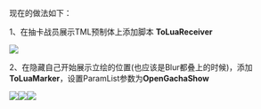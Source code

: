现在的做法如下：

1、在抽卡战员展示TML预制体上添加脚本 **ToLuaReceiver**

![](https://cdn.nlark.com/yuque/0/2024/png/22817384/1713942506296-3213266e-b09b-4a73-a452-baa0c0b37e5b.png)

2、在隐藏自己开始展示立绘的位置(也应该是Blur都叠上的时候)，添加**ToLuaMarker**，设置ParamList参数为**OpenGachaShow**

![](https://cdn.nlark.com/yuque/0/2024/png/22817384/1713942506809-ec005a3d-6975-4a17-b2f9-0f8312a991bb.png)![](https://cdn.nlark.com/yuque/0/2024/png/22817384/1713942507170-d5998052-e062-454e-b667-0362e9f94612.png)![](https://cdn.nlark.com/yuque/0/2024/png/22817384/1713942507478-8fc75fd2-91c6-4dfb-9524-fdd9c23d64c8.png)

